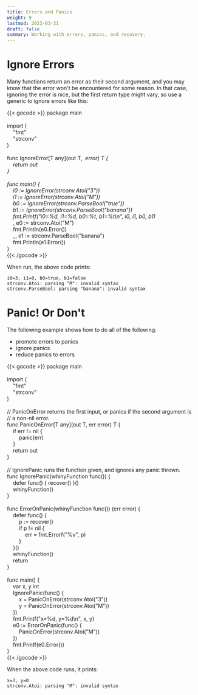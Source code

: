 ```yaml
---
title: Errors and Panics
weight: 9
lastmod: 2023-03-31
draft: false
summary: Working with errors, panics, and recovery.
---
```


# Ignore Errors

Many functions return an error as their second argument, and you may know that the
error won't be encountered for some reason.  In that case, ignoring the error is nice,
but the first return type might vary, so use a generic to ignore errors like this:

{{< gocode >}}
<span class="golang-top-level-keyword">package</span>&nbsp;main<br>
<br>
<span class="golang-top-level-keyword">import</span>&nbsp;<span class="golang-brace">(</span><br>
&nbsp;&nbsp;&nbsp;&nbsp;"fmt"<br>
&nbsp;&nbsp;&nbsp;&nbsp;"strconv"<br>
<span class="golang-brace">)</span><br>
<br>
<span class="golang-top-level-keyword">func</span>&nbsp;IgnoreError[T&nbsp;<span class="golang-variable-type">any</span>]<span class="golang-brace">(</span>out&nbsp;T,&nbsp;_&nbsp;error<span class="golang-brace">)</span>&nbsp;T&nbsp;<span class="golang-brace">{</span><br>
&nbsp;&nbsp;&nbsp;&nbsp;<span class="golang-control-keyword">return</span>&nbsp;out<br>
<span class="golang-brace">}</span><br>
<br>
<span class="golang-top-level-keyword">func</span>&nbsp;<span class="golang-function">main</span><span class="golang-brace">()</span>&nbsp;<span class="golang-brace">{</span><br>
&nbsp;&nbsp;&nbsp;&nbsp;i0&nbsp;:=&nbsp;<span class="golang-function">IgnoreError</span><span class="golang-brace">(</span><span class="golang-function">strconv.Atoi</span><span class="golang-brace">(</span>"<span class="golang-primitive-value">3</span>"<span class="golang-brace">))</span><br>
&nbsp;&nbsp;&nbsp;&nbsp;i1&nbsp;:=&nbsp;<span class="golang-function">IgnoreError</span><span class="golang-brace">(</span><span class="golang-function">strconv.Atoi</span><span class="golang-brace">(</span>"M"<span class="golang-brace">))</span><br>
&nbsp;&nbsp;&nbsp;&nbsp;b0&nbsp;:=&nbsp;<span class="golang-function">IgnoreError</span><span class="golang-brace">(</span><span class="golang-function">strconv.ParseBool</span><span class="golang-brace">(</span>"<span class="golang-primitive-value">true</span>"<span class="golang-brace">))</span><br>
&nbsp;&nbsp;&nbsp;&nbsp;b1&nbsp;:=&nbsp;<span class="golang-function">IgnoreError</span><span class="golang-brace">(</span><span class="golang-function">strconv.ParseBool</span><span class="golang-brace">(</span>"banana"<span class="golang-brace">))</span><br>
&nbsp;&nbsp;&nbsp;&nbsp;<span class="golang-function">fmt.Printf</span><span class="golang-brace">(</span>"i0=%d,&nbsp;i1=%d,&nbsp;b0=%t,&nbsp;b1=%t\n",&nbsp;i0,&nbsp;i1,&nbsp;b0,&nbsp;b1<span class="golang-brace">)</span><br>
&nbsp;&nbsp;&nbsp;&nbsp;_,&nbsp;e0&nbsp;:=&nbsp;<span class="golang-function">strconv.Atoi</span><span class="golang-brace">(</span>"M"<span class="golang-brace">)</span><br>
&nbsp;&nbsp;&nbsp;&nbsp;<span class="golang-function">fmt.Println</span><span class="golang-brace">(</span>e0.<span class="golang-function">Error</span><span class="golang-brace">())</span><br>
&nbsp;&nbsp;&nbsp;&nbsp;_,&nbsp;e1&nbsp;:=&nbsp;<span class="golang-function">strconv.ParseBool</span><span class="golang-brace">(</span>"banana"<span class="golang-brace">)</span><br>
&nbsp;&nbsp;&nbsp;&nbsp;<span class="golang-function">fmt.Println</span><span class="golang-brace">(</span>e1.<span class="golang-function">Error</span><span class="golang-brace">())</span><br>
<span class="golang-brace">}</span><br>
{{< /gocode >}}

When run, the above code prints:
```
i0=3, i1=0, b0=true, b1=false
strconv.Atoi: parsing "M": invalid syntax
strconv.ParseBool: parsing "banana": invalid syntax
```

# Panic!  Or Don't

The following example shows how to do all of the following:
* promote errors to panics
* ignore panics
* reduce panics to errors

{{< gocode >}}
<span class="golang-top-level-keyword">package</span>&nbsp;main<br>
<br>
<span class="golang-top-level-keyword">import</span>&nbsp;<span class="golang-brace">(</span><br>
&nbsp;&nbsp;&nbsp;&nbsp;"fmt"<br>
&nbsp;&nbsp;&nbsp;&nbsp;"strconv"<br>
<span class="golang-brace">)</span><br>
<br>
<span class="code-comment">//&nbsp;PanicOnError&nbsp;returns&nbsp;the&nbsp;first&nbsp;input,&nbsp;or&nbsp;panics&nbsp;if&nbsp;the&nbsp;second&nbsp;argument&nbsp;is</span><br>
<span class="code-comment">//&nbsp;a&nbsp;non-nil&nbsp;error.</span><br>
<span class="golang-top-level-keyword">func</span>&nbsp;PanicOnError[T&nbsp;<span class="golang-variable-type">any</span>]<span class="golang-brace">(</span>out&nbsp;T,&nbsp;err&nbsp;error<span class="golang-brace">)</span>&nbsp;T&nbsp;<span class="golang-brace">{</span><br>
&nbsp;&nbsp;&nbsp;&nbsp;<span class="golang-control-keyword">if</span>&nbsp;err&nbsp;!=&nbsp;nil&nbsp;<span class="golang-brace">{</span><br>
&nbsp;&nbsp;&nbsp;&nbsp;&nbsp;&nbsp;&nbsp;&nbsp;<span class="golang-function">panic</span><span class="golang-brace">(</span>err<span class="golang-brace">)</span><br>
&nbsp;&nbsp;&nbsp;&nbsp;<span class="golang-brace">}</span><br>
&nbsp;&nbsp;&nbsp;&nbsp;<span class="golang-control-keyword">return</span>&nbsp;out<br>
<span class="golang-brace">}</span><br>
<br>
<span class="code-comment">//&nbsp;IgnorePanic&nbsp;runs&nbsp;the&nbsp;function&nbsp;given,&nbsp;and&nbsp;ignores&nbsp;any&nbsp;panic&nbsp;thrown.</span><br>
<span class="golang-top-level-keyword">func</span>&nbsp;<span class="golang-function">IgnorePanic</span><span class="golang-brace">(</span>whinyFunction&nbsp;<span class="golang-top-level-keyword">func</span><span class="golang-brace">())</span>&nbsp;<span class="golang-brace">{</span><br>
&nbsp;&nbsp;&nbsp;&nbsp;<span class="golang-control-keyword">defer</span>&nbsp;<span class="golang-top-level-keyword">func</span><span class="golang-brace">()</span>&nbsp;<span class="golang-brace">{</span>&nbsp;<span class="golang-function">recover</span><span class="golang-brace">()</span>&nbsp;<span class="golang-brace">}()</span><br>
&nbsp;&nbsp;&nbsp;&nbsp;<span class="golang-function">whinyFunction</span><span class="golang-brace">()</span><br>
<span class="golang-brace">}</span><br>
<br>
<span class="golang-top-level-keyword">func</span>&nbsp;<span class="golang-function">ErrorOnPanic</span><span class="golang-brace">(</span>whinyFunction&nbsp;<span class="golang-top-level-keyword">func</span><span class="golang-brace">())</span>&nbsp;<span class="golang-brace">(</span>err&nbsp;error<span class="golang-brace">)</span>&nbsp;<span class="golang-brace">{</span><br>
&nbsp;&nbsp;&nbsp;&nbsp;<span class="golang-control-keyword">defer</span>&nbsp;<span class="golang-top-level-keyword">func</span><span class="golang-brace">()</span>&nbsp;<span class="golang-brace">{</span><br>
&nbsp;&nbsp;&nbsp;&nbsp;&nbsp;&nbsp;&nbsp;&nbsp;p&nbsp;:=&nbsp;<span class="golang-function">recover</span><span class="golang-brace">()</span><br>
&nbsp;&nbsp;&nbsp;&nbsp;&nbsp;&nbsp;&nbsp;&nbsp;<span class="golang-control-keyword">if</span>&nbsp;p&nbsp;!=&nbsp;nil&nbsp;<span class="golang-brace">{</span><br>
&nbsp;&nbsp;&nbsp;&nbsp;&nbsp;&nbsp;&nbsp;&nbsp;&nbsp;&nbsp;&nbsp;&nbsp;err&nbsp;=&nbsp;<span class="golang-function">fmt.Errorf</span><span class="golang-brace">(</span>"%v",&nbsp;p<span class="golang-brace">)</span><br>
&nbsp;&nbsp;&nbsp;&nbsp;&nbsp;&nbsp;&nbsp;&nbsp;<span class="golang-brace">}</span><br>
&nbsp;&nbsp;&nbsp;&nbsp;<span class="golang-brace">}()</span><br>
&nbsp;&nbsp;&nbsp;&nbsp;<span class="golang-function">whinyFunction</span><span class="golang-brace">()</span><br>
&nbsp;&nbsp;&nbsp;&nbsp;<span class="golang-control-keyword">return</span><br>
<span class="golang-brace">}</span><br>
<br>
<span class="golang-top-level-keyword">func</span>&nbsp;<span class="golang-function">main</span><span class="golang-brace">()</span>&nbsp;<span class="golang-brace">{</span><br>
&nbsp;&nbsp;&nbsp;&nbsp;<span class="golang-control-keyword">var</span>&nbsp;x,&nbsp;y&nbsp;<span class="golang-variable-type">int</span><br>
&nbsp;&nbsp;&nbsp;&nbsp;<span class="golang-function">IgnorePanic</span><span class="golang-brace">(</span><span class="golang-top-level-keyword">func</span><span class="golang-brace">()</span>&nbsp;<span class="golang-brace">{</span><br>
&nbsp;&nbsp;&nbsp;&nbsp;&nbsp;&nbsp;&nbsp;&nbsp;x&nbsp;=&nbsp;<span class="golang-function">PanicOnError</span><span class="golang-brace">(</span><span class="golang-function">strconv.Atoi</span><span class="golang-brace">(</span>"<span class="golang-primitive-value">3</span>"<span class="golang-brace">))</span><br>
&nbsp;&nbsp;&nbsp;&nbsp;&nbsp;&nbsp;&nbsp;&nbsp;y&nbsp;=&nbsp;<span class="golang-function">PanicOnError</span><span class="golang-brace">(</span><span class="golang-function">strconv.Atoi</span><span class="golang-brace">(</span>"M"<span class="golang-brace">))</span><br>
&nbsp;&nbsp;&nbsp;&nbsp;<span class="golang-brace">})</span><br>
&nbsp;&nbsp;&nbsp;&nbsp;<span class="golang-function">fmt.Printf</span><span class="golang-brace">(</span>"x=%d,&nbsp;y=%d\n",&nbsp;x,&nbsp;y<span class="golang-brace">)</span><br>
&nbsp;&nbsp;&nbsp;&nbsp;e0&nbsp;:=&nbsp;<span class="golang-function">ErrorOnPanic</span><span class="golang-brace">(</span><span class="golang-top-level-keyword">func</span><span class="golang-brace">()</span>&nbsp;<span class="golang-brace">{</span><br>
&nbsp;&nbsp;&nbsp;&nbsp;&nbsp;&nbsp;&nbsp;&nbsp;<span class="golang-function">PanicOnError</span><span class="golang-brace">(</span><span class="golang-function">strconv.Atoi</span><span class="golang-brace">(</span>"M"<span class="golang-brace">))</span><br>
&nbsp;&nbsp;&nbsp;&nbsp;<span class="golang-brace">})</span><br>
&nbsp;&nbsp;&nbsp;&nbsp;<span class="golang-function">fmt.Printf</span><span class="golang-brace">(</span>e0.<span class="golang-function">Error</span><span class="golang-brace">())</span><br>
<span class="golang-brace">}</span><br>
{{< /gocode >}}

When the above code runs, it prints:
```
x=3, y=0
strconv.Atoi: parsing "M": invalid syntax
```
